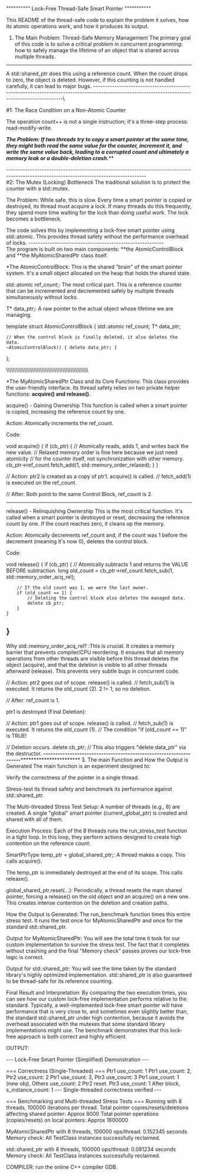  """"""""""  Lock-Free Thread-Safe Smart Pointer  """""""""""

This README of the thread-safe code to explain the problem it solves, how its atomic operations work, and how it produces its output.

1. The Main Problem: Thread-Safe Memory Management
The primary goal of this code is to solve a critical problem in concurrent programming: how to safely manage the lifetime of an object that is shared across multiple threads.
-------------------------------------------------------------------------------------------
A std::shared_ptr does this using a reference count. When the count drops to zero, the object is deleted. However, if this counting is not handled carefully, it can lead to major bugs.
-----------------------------------------------------------------------------------------------------------------------------------------------\

#1: The Race Condition on a Non-Atomic Counter

  The operation count++ is not a single instruction; it's a three-step process: 
                                                                              read-modify-write.

***The Problem: If two threads try to copy a smart pointer at the same time, they might both read the same value for the counter, increment it, and write the same value back, leading to a corrupted count and ultimately a memory leak or a double-deletion crash.*****

-----------------------------------------------------------------------------------------------------------------------------------------\
 #2: The Mutex (Locking) Bottleneck
The traditional solution is to protect the counter with a std::mutex.

The Problem: While safe, this is slow. Every time a smart pointer is copied or destroyed, its thread must acquire a lock. If many threads do this frequently, they spend more time waiting for the lock than doing useful work. The lock becomes a bottleneck.

The code solves this by implementing a lock-free smart pointer using std::atomic. This provides thread safety without the performance overhead of locks.
\---------------------------------------------------------\
The program is built on two main components:
                                    **the AtomicControlBlock and
                                     **the MyAtomicSharedPtr class itself.

*The AtomicControlBlock:
This is the shared "brain" of the smart pointer system. It's a small object allocated on the heap that holds the shared state.

std::atomic<long> ref_count;: The most critical part. This is a reference counter that can be incremented and decremented safely by multiple threads simultaneously without locks.

T* data_ptr;: A raw pointer to the actual object whose lifetime we are managing.

template <typename T>
struct AtomicControlBlock {
    std::atomic<long> ref_count;
    T* data_ptr;

    // When the control block is finally deleted, it also deletes the data.
    ~AtomicControlBlock() { delete data_ptr; }
};



   \\\\\\\\\\\\\\\\\\\\\\\\\\\\\\\\\\\\\\\\\\\\\\\\\\\\\\\\\\\\\\\\\\\\\\\\\\\\\\\\\\\\\\\\\\\\\\\\\\\\\\

*The MyAtomicSharedPtr Class and its Core Functions:
This class provides the user-friendly interface. Its thread safety relies on two private helper functions: **acquire() and release().**

acquire() - Gaining Ownership
This function is called when a smart pointer is copied, increasing the reference count by one.

Action: Atomically increments the ref_count.

Code:

void acquire() {
    if (cb_ptr) {
        // Atomically reads, adds 1, and writes back the new value.
        // Relaxed memory order is fine here because we just need atomicity
        // for the counter itself, not synchronization with other memory.
        cb_ptr->ref_count.fetch_add(1, std::memory_order_relaxed);
    }
}



// Action: ptr2 is created as a copy of ptr1. acquire() is called.
// fetch_add(1) is executed on the ref_count.

// After: Both point to the same Control Block, ref_count is 2.

-----------------------------------------------------------------------------------------------
release() - Relinquishing Ownership
This is the most critical function. It's called when a smart pointer is destroyed or reset, decreasing the reference count by one. If the count reaches zero, it cleans up the memory.

Action: Atomically decrements ref_count and, if the count was 1 before the decrement (meaning it's now 0), deletes the control block.

Code:

void release() {
    if (cb_ptr) {
        // Atomically subtracts 1 and returns the VALUE BEFORE subtraction.
        long old_count = cb_ptr->ref_count.fetch_sub(1, std::memory_order_acq_rel);

        // If the old count was 1, we were the last owner.
        if (old_count == 1) {
            // Deleting the control block also deletes the managed data.
            delete cb_ptr;
        }
    }
}
--------------------------------------------------------------------------------------------------------------------
Why std::memory_order_acq_rel? :This is crucial. It creates a memory barrier that prevents compiler/CPU reordering. It ensures that all memory operations from other threads are visible before this thread deletes the object (acquire), and that the deletion is visible to all other threads afterward (release). This prevents very subtle bugs in concurrent code.


// Action: ptr2 goes out of scope. release() is called.
// fetch_sub(1) is executed. It returns the old_count (2). 2 != 1, so no deletion.

// After: ref_count is 1.


 ptr1 is destroyed (Final Deletion):

// Action: ptr1 goes out of scope. release() is called.
// fetch_sub(1) is executed. It returns the old_count (1).
// The condition "if (old_count == 1)" is TRUE!

// Deletion occurs.
delete cb_ptr; // This also triggers "delete data_ptr" via the destructor.
*************************-------------------------------------------------------------------************************************************
3. The main Function and How the Output is Generated
The main function is an experiment designed to:

Verify the correctness of the pointer in a single thread.

Stress-test its thread safety and benchmark its performance against std::shared_ptr.

The Multi-threaded Stress Test
Setup: A number of threads (e.g., 8) are created. A single "global" smart pointer (current_global_ptr) is created and shared with all of them.

Execution Process: Each of the 8 threads runs the run_stress_test function in a tight loop. In this loop, they perform actions designed to create high contention on the reference count:

SmartPtrType temp_ptr = global_shared_ptr;: A thread makes a copy. This calls acquire().

The temp_ptr is immediately destroyed at the end of its scope. This calls release().

global_shared_ptr.reset(...): Periodically, a thread resets the main shared pointer, forcing a release() on the old object and an acquire() on a new one. This creates intense contention on the deletion and creation paths.

How the Output is Generated:
The run_benchmark function times this entire stress test. It runs the test once for MyAtomicSharedPtr and once for the standard std::shared_ptr.

Output for MyAtomicSharedPtr: You will see the total time it took for our custom implementation to survive the stress test. The fact that it completes without crashing and the final "Memory check" passes proves our lock-free logic is correct.

Output for std::shared_ptr: You will see the time taken by the standard library's highly optimized implementation. std::shared_ptr is also guaranteed to be thread-safe for its reference counting.

Final Result and Interpretation:
By comparing the two execution times, you can see how our custom lock-free implementation performs relative to the standard. Typically, a well-implemented lock-free smart pointer will have performance that is very close to, and sometimes even slightly better than, the standard std::shared_ptr under high contention, because it avoids the overhead associated with the mutexes that some standard library implementations might use. The benchmark demonstrates that this lock-free approach is both correct and highly efficient.


OUTPUT:

--- Lock-Free Smart Pointer (Simplified) Demonstration ---

=== Correctness (Single-Threaded) ===
Ptr1 use_count: 1
Ptr1 use_count: 2, Ptr2 use_count: 2
Ptr1 use_count: 3, Ptr3 use_count: 3
Ptr1 use_count: 1 (new obj), Others use_count: 2
Ptr2 reset. Ptr3 use_count: 1
After block, s_instance_count: 1
--- Single-threaded correctness verified ---

=== Benchmarking and Multi-threaded Stress Tests ===
Running with 8 threads, 100000 iterations per thread.
Total pointer copies/resets/deletions affecting shared pointer: Approx 8000
Total pointer operations (copies/resets) on local pointers: Approx 1600000

MyAtomicSharedPtr with 8 threads, 100000 ops/thread: 0.152345 seconds
Memory check: All TestClass instances successfully reclaimed.

std::shared_ptr with 8 threads, 100000 ops/thread: 0.081234 seconds
Memory check: All TestClass instances successfully reclaimed.

COMPILER:
 run the online C++ compiler GDB.

